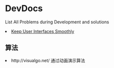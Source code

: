 # DevDocs
List All Problems during Development and solutions

<li><a href="http://blog.ibireme.com/2015/11/12/smooth_user_interfaces_for_ios/">Keep User Interfaces Smoothly</a></li>


<h2>算法</h2>
<li>http://visualgo.net/ 通过动画演示算法</li>
